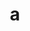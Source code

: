 ---
layout: cake
title:  a
type: cake
comic: cake_65.png
name: WDNR - Fawn PSA
hovertext: heh heh
next: 66
prev: 64
---